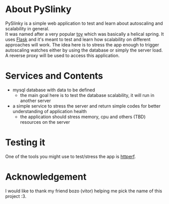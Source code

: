 About PySlinky
========

PySlinky is a simple web application to test and learn about autoscaling and scalability in general.    
It was named after a very popular [toy](http://en.wikipedia.org/wiki/Slinky) which was basically a helical spring. It uses [Flask](http://flask.pocoo.org) and it's meant to test and learn how scalability on different approaches will work.
The idea here is to stress the app enough to trigger autoscaling watches either by using the database or simply the server load. 
A reverse proxy will be used to access this application.

Services and Contents
=======

*  mysql database with data to be defined
    * the main goal here is to test the database scalability, it will run in another server
*  a simple service to stress the server and return simple codes for better understanding of application health
    * the application should stress memory, cpu and others (TBD) resources on the server 

Testing it
=======

One of the tools you might use to test/stress the app is [httperf](http://www.hpl.hp.com/research/linux/httperf).

Acknowledgement
=========

I would like to thank my friend bozo (vitor) helping me pick the name of this project :3.
